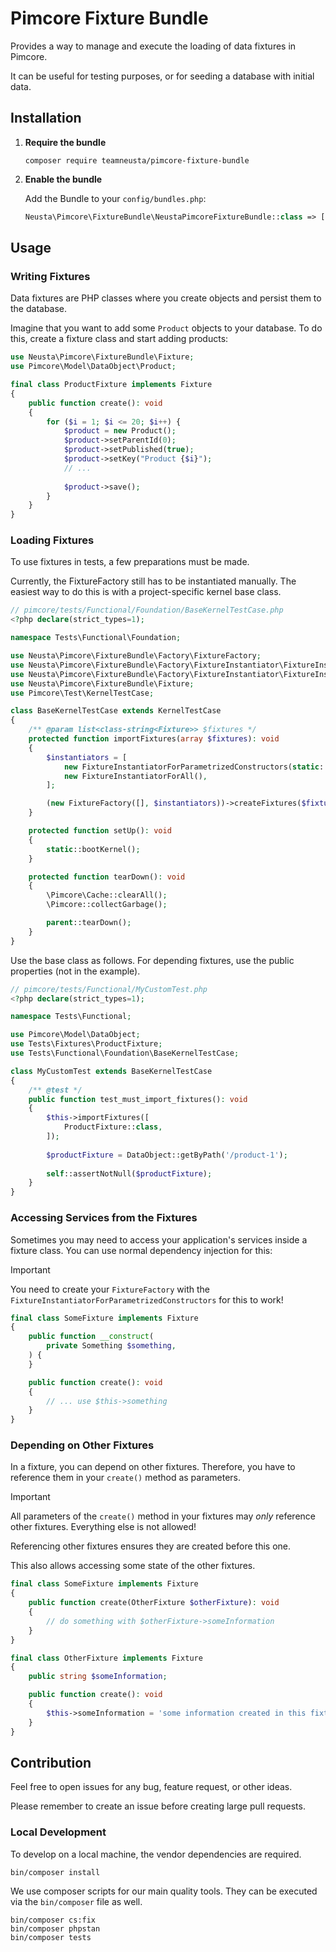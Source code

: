 # Pimcore Fixture Bundle

Provides a way to manage and execute the loading of data fixtures in Pimcore.

It can be useful for testing purposes, or for seeding a database with initial data.

## Installation

1. **Require the bundle**

   ```shell
   composer require teamneusta/pimcore-fixture-bundle
   ```

2. **Enable the bundle**

   Add the Bundle to your `config/bundles.php`:

   ```php
   Neusta\Pimcore\FixtureBundle\NeustaPimcoreFixtureBundle::class => ['test' => true],
   ```

## Usage

### Writing Fixtures

Data fixtures are PHP classes where you create objects and persist them to the database.

Imagine that you want to add some `Product` objects to your database.
To do this, create a fixture class and start adding products:

```php
use Neusta\Pimcore\FixtureBundle\Fixture;
use Pimcore\Model\DataObject\Product;

final class ProductFixture implements Fixture
{
    public function create(): void
    {
        for ($i = 1; $i <= 20; $i++) {
            $product = new Product();
            $product->setParentId(0);
            $product->setPublished(true);
            $product->setKey("Product {$i}");
            // ...
            
            $product->save();
        }
    }
}
```

### Loading Fixtures

To use fixtures in tests, a few preparations must be made.

Currently, the FixtureFactory still has to be instantiated manually. The easiest way to do this is with a project-specific kernel base class.

```php
// pimcore/tests/Functional/Foundation/BaseKernelTestCase.php
<?php declare(strict_types=1);

namespace Tests\Functional\Foundation;

use Neusta\Pimcore\FixtureBundle\Factory\FixtureFactory;
use Neusta\Pimcore\FixtureBundle\Factory\FixtureInstantiator\FixtureInstantiatorForAll;
use Neusta\Pimcore\FixtureBundle\Factory\FixtureInstantiator\FixtureInstantiatorForParametrizedConstructors;
use Neusta\Pimcore\FixtureBundle\Fixture;
use Pimcore\Test\KernelTestCase;

class BaseKernelTestCase extends KernelTestCase
{
    /** @param list<class-string<Fixture>> $fixtures */
    protected function importFixtures(array $fixtures): void
    {
        $instantiators = [
            new FixtureInstantiatorForParametrizedConstructors(static::getContainer()),
            new FixtureInstantiatorForAll(),
        ];

        (new FixtureFactory([], $instantiators))->createFixtures($fixtures);
    }

    protected function setUp(): void
    {
        static::bootKernel();
    }

    protected function tearDown(): void
    {
        \Pimcore\Cache::clearAll();
        \Pimcore::collectGarbage();

        parent::tearDown();
    }
}
```

Use the base class as follows. For depending fixtures, use the public properties (not in the example).

```php
// pimcore/tests/Functional/MyCustomTest.php
<?php declare(strict_types=1);

namespace Tests\Functional;

use Pimcore\Model\DataObject;
use Tests\Fixtures\ProductFixture;
use Tests\Functional\Foundation\BaseKernelTestCase;

class MyCustomTest extends BaseKernelTestCase
{
    /** @test */
    public function test_must_import_fixtures(): void
    {
        $this->importFixtures([
            ProductFixture::class,
        ]);
        
        $productFixture = DataObject::getByPath('/product-1');
        
        self::assertNotNull($productFixture);
    }
}
```

### Accessing Services from the Fixtures

Sometimes you may need to access your application's services inside a fixture class.
You can use normal dependency injection for this:

> [!IMPORTANT]
> You need to create your `FixtureFactory` with the `FixtureInstantiatorForParametrizedConstructors` for this to work!

```php
final class SomeFixture implements Fixture
{
    public function __construct(
        private Something $something,
    ) {
    }

    public function create(): void
    {
        // ... use $this->something
    }
}
```

### Depending on Other Fixtures

In a fixture, you can depend on other fixtures.
Therefore, you have to reference them in your `create()` method as parameters.

> [!IMPORTANT]
> All parameters of the `create()` method in your fixtures may *only* reference other fixtures.
> Everything else is not allowed!

Referencing other fixtures ensures they are created before this one.

This also allows accessing some state of the other fixtures.

```php
final class SomeFixture implements Fixture
{
    public function create(OtherFixture $otherFixture): void
    {
        // do something with $otherFixture->someInformation
    }
}

final class OtherFixture implements Fixture
{
    public string $someInformation;

    public function create(): void
    {
        $this->someInformation = 'some information created in this fixture';
    }
}
```

## Contribution

Feel free to open issues for any bug, feature request, or other ideas.

Please remember to create an issue before creating large pull requests.

### Local Development

To develop on a local machine, the vendor dependencies are required.

```shell
bin/composer install
```

We use composer scripts for our main quality tools. They can be executed via the `bin/composer` file as well.

```shell
bin/composer cs:fix
bin/composer phpstan
bin/composer tests
```
